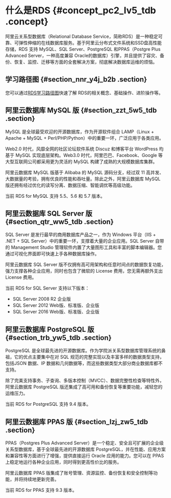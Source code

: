 # 什么是RDS {#concept_pc2_lv5_tdb .concept}

阿里云关系型数据库（Relational Database Service，简称RDS）是一种稳定可靠、可弹性伸缩的在线数据库服务。基于阿里云分布式文件系统和SSD盘高性能存储，RDS 支持 MySQL、SQL Server、PostgreSQL 和PPAS（Postgre Plus Advanced Server，一种高度兼容 Oracle的数据库）引擎，并且提供了容灾、备份、恢复、监控、迁移等方面的全套解决方案，彻底解决数据库运维的烦恼。

## 学习路径图 {#section_nnr_y4j_b2b .section}

您可以通过[RDS学习路径图](https://www.alibabacloud.com/zh/getting-started/learningpath/rds)快速了解 RDS的相关概念、基础操作、进阶操作等。

## 阿里云数据库 MySQL 版 {#section_zzt_5w5_tdb .section}

MySQL 是全球最受欢迎的开源数据库，作为开源软件组合 LAMP（Linux + Apache + MySQL + Perl/PHP/Python）中的重要一环，广泛应用于各类应用。

Web2.0 时代，风靡全网的社区论坛软件系统 Discuz 和博客平台 WordPress 均基于 MySQL 实现底层架构。Web3.0 时代，阿里巴巴、Facebook、Google 等大型互联网公司都采用更为灵活的 MySQL 构建了成熟的大规模数据库集群。

阿里云数据库 MySQL 版基于 Alibaba 的 MySQL 源码分支，经过双 11 高并发、大数据量的考验，拥有优良的性能和吞吐量。除此之外，阿里云数据库 MySQL 版还拥有经过优化的读写分离、数据压缩、智能调优等高级功能。

当前 RDS for MySQL 支持 5.5、5.6 和 5.7 版本。

## 阿里云数据库 SQL Server 版 {#section_qtr_ww5_tdb .section}

SQL Server 是发行最早的商用数据库产品之一，作为 Windows 平台（IIS + .NET + SQL Server）中的重要一环，支撑着大量的企业应用。SQL Server 自带的 Management Studio 管理软件内置了大量图形工具和丰富的脚本编辑器。您通过可视化界面即可快速上手各种数据库操作。

阿里云数据库 SQL Server 版不仅拥有高可用架构和任意时间点的数据恢复功能，强力支撑各种企业应用，同时也包含了微软的 License 费用，您无需再额外支出 License 费用。

当前 RDS for SQL Server 支持以下版本：

-   SQL Server 2008 R2 企业版
-   SQL Server 2012 Web版、标准版、企业版
-   SQL Server 2016 Web版、标准版、企业版

## 阿里云数据库 PostgreSQL 版 {#section_trb_yw5_tdb .section}

PostgreSQL 是全球最先进的开源数据库。作为学院派关系型数据库管理系统的鼻祖，它的优点主要集中在对 SQL 规范的完整实现以及丰富多样的数据类型支持，包括JSON 数据、IP 数据和几何数据等，而这些数据类型大部分商业数据库都不支持。

除了完美支持事务、子查询、多版本控制（MVCC）、数据完整性检查等特性外，阿里云数据库 PostgreSQL 版还集成了高可用和备份恢复等重要功能，减轻您的运维压力。

当前 RDS for PostgreSQL 支持 9.4 版本。

## 阿里云数据库 PPAS 版 {#section_lzj_zw5_tdb .section}

PPAS（Postgres Plus Advanced Server）是一个稳定、安全且可扩展的企业级关系型数据库，基于全球最先进的开源数据库 PostgreSQL，并在性能、应用方案和兼容性等方面进行了增强，提供直接运行 Oracle 应用的能力。您可以在 PPAS 上稳定地运行各种企业应用，同时得到更高性价比的服务。

阿里云数据库 PPAS 版集成了账号管理、资源监控、备份恢复和安全控制等功能，并将持续地更新完善。

当前 RDS for PPAS 支持 9.3 版本。

